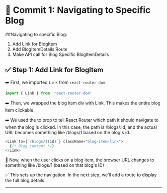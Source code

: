 


# 📝 Commit 1: Navigating to Specific Blog

##Navigating to specific Blog:
1. Add Link for BlogItem
2. Add BlogItemDetails Route
3. Make API call for Blog Specific BlogItemDetails

## ✅ Step 1: Add Link for BlogItem

➡️ First, we imported `Link` from `react-router-dom`  
```js
import { Link } from 'react-router-dom'
```
➡️ Then, we wrapped the blog item div with Link.
This makes the entire blog item clickable.

➡️ We used the to prop to tell React Router which path it should navigate to when the blog is clicked.
In this case, the path is /blogs/:id, and the actual URL becomes something like /blogs/1 based on the blog's id.

```js
<Link to={`/blogs/${id}`} className="blog-item-link">
  {/* Blog content */}
</Link>
```
📌 Now, when the user clicks on a blog item,
the browser URL changes to something like /blogs/1
(based on that blog's ID)

✅ This sets up the navigation.
In the next step, we’ll add a route to display the full blog details.

---

